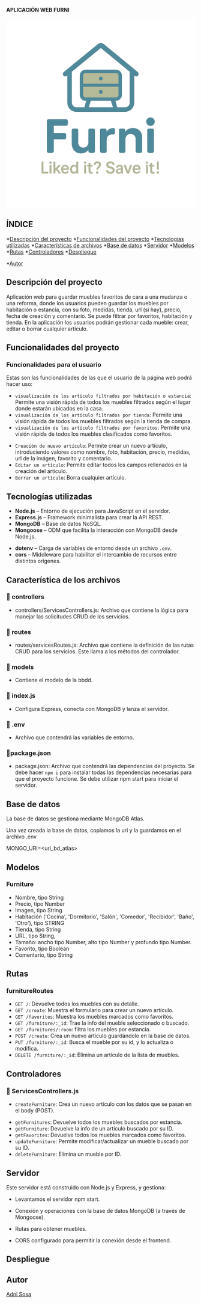 **APLICACIÓN WEB FURNI**

![Logo de Furni](public/logoFurni.png) <!-- <img src="public/image/logo.png" alt="Logo tienda de ropa" width="200"/> -->


## ÍNDICE
*[Descripción del proyecto](#Descripción-del-proyecto)
*[Funcionalidades del proyecto](#Funcionalidades-del-proyecto)
*[Tecnologías utilizadas](#Tecnologías-utilizadas)
*[Características de archivos](#Características-de-los-archivos)
*[Base de datos](#Base-de-datos)
*[Servidor](#Servidor)
*[Modelos](#Modelos)
*[Rutas](#Rutas)
*[Controladores](#Controladores)
*[Despliegue](#Despliegue)
<!--*[Firebase](#Firebase)-->
*[Autor](#Autor)

## Descripción del proyecto
Aplicación web para guardar muebles favoritos de cara a una mudanza o una reforma, donde los usuarios pueden  guardar los muebles por habitación o estancia, con su foto, medidas, tienda, url (si hay), precio, fecha de creación y comentario. Se puede filtrar por favoritos, habitación y tienda. En la aplicación los usuarios podrán gestionar cada mueble: crear, editar o borrar cualquier artículo.

## Funcionalidades del proyecto

### Funcionalidades para el usuario

Estas son las funcionalidades de las que el usuario de la página web podrá hacer uso:

- `visualización de los artículo filtrados por habitación o estancia`: Permite una visión rápida de todos los muebles filtrados según el lugar donde estarán ubicados en la casa.
- `visualización de los artículo filtrados por tienda`: Permite una visión rápida de todos los muebles filtrados según la tienda de compra.
- `visualización de los artículo filtrados por favoritos`: Permite una visión rápida de todos los muebles clasificados como favoritos.
<!-- - `Ver detalles del servicio`: Permite visualizar todos los detalles del artículo haciendo click en "Más información". -->
- `Creación de nuevo artículo`: Permite crear un nuevo artículo, introduciendo valores como nombre, foto, habitación, precio, medidas, url de la imágen, favorito y comentario. 
- `Editar un artículo`: Permite editar todos los campos rellenados en la creación del artículo. 
- `Borrar un artículo`: Borra cualquier artículo.

## Tecnologías utilizadas

- **Node.js** – Entorno de ejecución para JavaScript en el servidor.
- **Express.js** – Framework minimalista para crear la API REST.
- **MongoDB** – Base de datos NoSQL.
- **Mongoose** – ODM que facilita la interacción con MongoDB desde Node.js.
<!-- - **Firebase Admin SDK** – Permite validar tokens y gestionar usuarios desde el backend.-->
- **dotenv** – Carga de variables de entorno desde un archivo `.env`.
- **cors** – Middleware para habilitar el intercambio de recursos entre distintos orígenes.
<!--- **cookie-parser** – Middleware para manejar cookies en peticiones HTTP.-->


## Característica de los archivos

### 📁 controllers
<!-- - controllers/authControllers.js: Archivo que contiene la configuración de firebase y la lógica para manejar tanto la creación de usuario, como el registro, inicio y cierre de sesión del administrador utilizando Firebase.-->
- controllers/ServicesControllers.js: Archivo que contiene la lógica para manejar las solicitudes CRUD de los servicios.

### 📁 routes
- routes/servicesRoutes.js: Archivo que contiene la definición de las rutas CRUD para los servicios. Este llama a los métodos del controlador.
<!-- - routes/authRoutes.js: Archivo que contiene la definición de las rutas para la autenticación. Este llama a los métodos del controlador.-->

### 📁 models
- Contiene el modelo de la bbdd. 

<!--### 📁 middlewares
- middlewares/verifyToken.js: Archivo que contiene el middleware para comprobar si el usuario está autenticado. Este busca la sesión del usuario y, si no la encuentra, redirige al formulario de login.-->

### 📄 index.js
- Configura Express, conecta con MongoDB y lanza el servidor.

### 📄 .env
- Archivo que contendrá las variables de entorno. 

### 📄package.json
- package.json: Archivo que contendrá las dependencias del proyecto. Se debe hacer ```npm i``` para instalar todas las dependencias necesarias para que el proyecto funcione. Se debe utilizar npm start para iniciar el servidor.


## Base de datos

La base de datos se gestiona mediante MongoDB Atlas.

Una vez creada la base de datos, copiamos la uri y la guardamos en el archivo .env

MONGO_URI=<uri_bd_atlas>

## Modelos

### Furniture

- Nombre, tipo String
- Precio, tipo Number
- Imagen, tipo String
- Habitación ('Cocina', 'Dormitorio', 'Salón', 'Comedor', 'Recibidor', 'Baño', 'Otro'), tipo STRING
- Tienda, tipo String
- URL, tipo String,
- Tamaño: ancho tipo Number, alto tipo Number y profundo tipo Number.
- Favorito, tipo Boolean
- Comentario, tipo String


## Rutas 

<!-- POSTMAN:  https://documenter.getpostman.com/view/40898562/2sB2cVe22t-->

### furnitureRoutes

- `GET /`: Devuelve todos los muebles con su detalle.
- `GET /create`: Muestra el formulario para crear un nuevo artículo.
- `GET /favorites`: Muestra los muebles marcados como favoritos.
- `GET /furniture/:_id`: Trae la info del mueble seleccionado o buscado.
- `GET /furnitures/:room`: filtra los muebles por estancia.
- `POST /create`: Crea un nuevo artículo guardándolo en la base de datos.
- `PUT /furniture/:_id`: Busca el mueble por su id, y lo actualiza o modifica.
- `DELETE /furniture/:_id`: Elimina un artículo de la lista de muebles.


<!--### Auth

- `POST /register`: Registro de usuario para continuar al login.

- `POST /login`: Comprobación de auténticación para continuar al /admin.

- `POST /logout`: Cierra sesión.-->

## Controladores

### 📄 ServicesControllers.js

- `createFurniture`: Crea un nuevo artículo con los datos que se pasan en el body (POST).
<!-- - `getAll`: Devuelve todos los muebles existentes en la base de datos. -->
- `getFurnitures`: Devuelve todos los muebles buscados por estancia. <!--Esto revisarlo -->
- `getFurniture`: Devuelve la info de un artículo buscado por su ID. 
- `getFavorites`: Devuelve todos los muebles marcados como favoritos.
- `updateFurniture`: Permite modificar/actualizar un mueble buscado por su ID.
- `deleteFurniture`: Elimina un mueble por ID.

<!-- ### 📄 authControllers.js

- `registerPost`: Envío de datos del administrador para crear una cuenta de usuario.

- `loginPost`: Comprobación de auténticación para continuar al dashboard.

- `logoutPost`: Cierre de sessión. -->

## Servidor

Este servidor está construido con Node.js y Express, y gestiona:

- Levantamos el servidor npm start.

<!-- - Autenticación con Firebase.-->

- Conexión y operaciones con la base de datos MongoDB (a través de Mongoose).

- Rutas para obtener muebles.

<!-- - Middleware para el manejo de cookies, JSON y formularios.-->

- CORS configurado para permitir la conexión desde el frontend.


## Despliegue

<!-- Despliegue del backend en Render  https://proyect-break-3-back.onrender.com


## Firebase

Utilizamos firebase-admin para:

- Registrar o crea nuevos usuarios (createUser), con correo electrónico y contraseña.

- Verifica al usuario, guarda el token en las cookies y le da acceso a las rutas del administrador.

- Para hacer cierre de sesión, borra el token de las cookies.-->


## Autor

[Adni Sosa](https://github.com/AdniSosa)